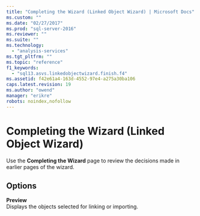 ```yaml
---
title: "Completing the Wizard (Linked Object Wizard) | Microsoft Docs"
ms.custom: ""
ms.date: "02/27/2017"
ms.prod: "sql-server-2016"
ms.reviewer: ""
ms.suite: ""
ms.technology: 
  - "analysis-services"
ms.tgt_pltfrm: ""
ms.topic: "reference"
f1_keywords: 
  - "sql13.asvs.linkedobjectwizard.finish.f4"
ms.assetid: f42e61a4-163d-4552-97e4-a275a30ba106
caps.latest.revision: 19
ms.author: "owend"
manager: "erikre"
robots: noindex,nofollow
---
```

# Completing the Wizard (Linked Object Wizard)
  Use the **Completing the Wizard** page to review the decisions made in earlier pages of the wizard.  
  
## Options  
 **Preview**  
 Displays the objects selected for linking or importing.  
  
  